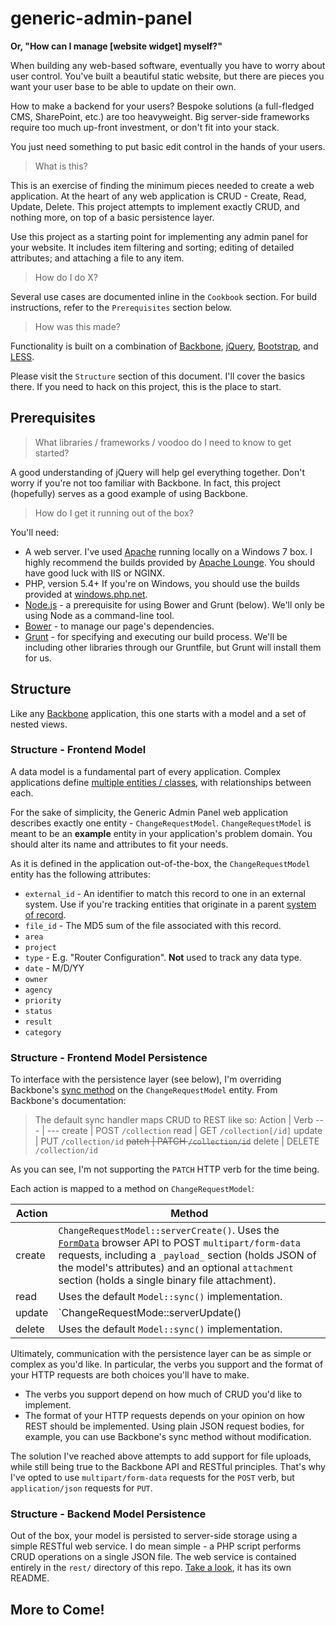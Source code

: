 # generic-admin-panel

**Or, "How can I manage [website widget] myself?"**

When building any web-based software, eventually you have to worry about user control.
You've built a beautiful static website, but there are pieces you want your user base to be able to update on their own.

How to make a backend for your users?
Bespoke solutions (a full-fledged CMS, SharePoint, etc.) are too heavyweight.
Big server-side frameworks require too much up-front investment, or don't fit into your stack.

You just need something to put basic edit control in the hands of your users.

> What is this?

This is an exercise of finding the minimum pieces needed to create a web application.
At the heart of any web application is CRUD - Create, Read, Update, Delete.
This project attempts to implement exactly CRUD, and nothing more, on top of a basic persistence layer.

Use this project as a starting point for implementing any admin panel for your website.
It includes item filtering and sorting; editing of detailed attributes; and attaching a file to any item.

> How do I do X?

Several use cases are documented inline in the `Cookbook` section.
For build instructions, refer to the `Prerequisites` section below.

> How was this made?

Functionality is built on a combination of [Backbone](http://backbonejs.org/), [jQuery](http://api.jquery.com/), [Bootstrap](http://getbootstrap.com/), and [LESS](http://lesscss.org/).

Please visit the `Structure` section of this document.
I'll cover the basics there.
If you need to hack on this project, this is the place to start.

## Prerequisites

> What libraries / frameworks / voodoo do I need to know to get started?

A good understanding of jQuery will help gel everything together.
Don't worry if you're not too familiar with Backbone.
In fact, this project (hopefully) serves as a good example of using Backbone.

> How do I get it running out of the box?

You'll need:

* A web server. I've used [Apache](http://apache.org/) running locally on a Windows 7 box. I highly recommend the builds provided by [Apache Lounge](http://apachelounge.com/). You should have good luck with IIS or NGINX.
* PHP, version 5.4+ If you're on Windows, you should use the builds provided at [windows.php.net](http://windows.php.net/download/).
* [Node.js](https://nodejs.org/) - a prerequisite for using Bower and Grunt (below). We'll only be using Node as a command-line tool.
* [Bower](http://bower.io/) - to manage our page's dependencies.
* [Grunt](http://gruntjs.com/) - for specifying and executing our build process. We'll be including other libraries through our Gruntfile, but Grunt will install them for us.

## Structure

Like any [Backbone](http://backbonejs.org/) application, this one starts with a model and a set of nested views.

### Structure - Frontend Model

A data model is a fundamental part of every application.
Complex applications define [multiple entities / classes](https://en.wikipedia.org/wiki/Conceptual_schema), with relationships between each.

For the sake of simplicity, the Generic Admin Panel web application describes exactly one entity - `ChangeRequestModel`.
`ChangeRequestModel` is meant to be an **example** entity in your application's problem domain.
You should alter its name and attributes to fit your needs.

As it is defined in the application out-of-the-box, the `ChangeRequestModel` entity has the following attributes:

* `external_id` - An identifier to match this record to one in an external system. Use if you're tracking entities that originate in a parent [system of record](https://en.wikipedia.org/wiki/System_of_record).
* `file_id` - The MD5 sum of the file associated with this record.
* `area`
* `project`
* `type` - E.g. "Router Configuration". **Not** used to track any data type.
* `date` - M/D/YY
* `owner`
* `agency`
* `priority`
* `status`
* `result`
* `category`

### Structure - Frontend Model Persistence

To interface with the persistence layer (see below), I'm overriding Backbone's [sync method](http://backbonejs.org/#Sync) on the `ChangeRequestModel` entity.
From Backbone's documentation:

> The default sync handler maps CRUD to REST like so:
> Action | Verb
> --- | ---
> create | POST `/collection`
> read | GET `/collection[/id]`
> update | PUT `/collection/id`
> ~~patch | PATCH `/collection/id`~~
> delete | DELETE `/collection/id`

As you can see, I'm not supporting the `PATCH` HTTP verb for the time being.

Each action is mapped to a method on `ChangeRequestModel`:

Action | Method
------ | ------
create | `ChangeRequestModel::serverCreate()`. Uses the [`FormData`](https://developer.mozilla.org/en-US/docs/Web/API/FormData) browser API to POST  `multipart/form-data` requests, including a `_payload_` section (holds JSON of the model's attributes) and an optional `attachment` section (holds a single binary file attachment).
read   | Uses the default `Model::sync()` implementation.
update | `ChangeRequestMode::serverUpdate() | serverUpdateWithAttachment()`. PUTs `application/json` requests, whose body is a JSON representation of the model, with an optional `"attachment"` key mapping to a data URL encoding of the file attachment (see [`FileReader::readAsDataURL()`](https://developer.mozilla.org/en-US/docs/Web/API/FileReader/readAsDataURL).
delete | Uses the default `Model::sync()` implementation.
    
Ultimately, communication with the persistence layer can be as simple or complex as you'd like.
In particular, the verbs you support and the format of your HTTP requests are both choices you'll have to make.

* The verbs you support depend on how much of CRUD you'd like to implement.
* The format of your HTTP requests depends on your opinion on how REST should be implemented. Using plain JSON request bodies, for example, you can use Backbone's sync method without modification. 

The solution I've reached above attempts to add support for file uploads, while still being true to the Backbone API and RESTful principles.
That's why I've opted to use `multipart/form-data` requests for the `POST` verb, but `application/json` requests for `PUT`.

### Structure - Backend Model Persistence

Out of the box, your model is persisted to server-side storage using a simple RESTful web service.
I do mean simple - a PHP script performs CRUD operations on a single JSON file.
The web service is contained entirely in the `rest/` directory of this repo.
[Take a look](https://github.com/davemn/generic-admin-panel/tree/master/rest), it has its own README.

## More to Come!
